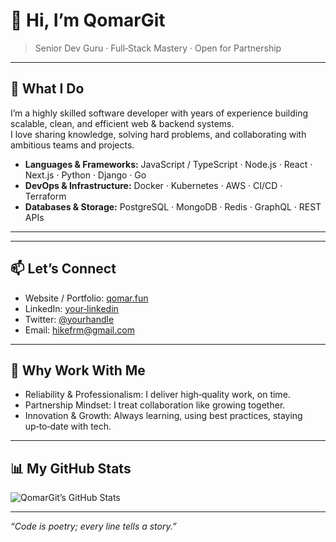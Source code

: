 # 👋 Hi, I’m QomarGit

> Senior Dev Guru ‧ Full‑Stack Mastery ‧ Open for Partnership  

---

## 🔧 What I Do

I’m a highly skilled software developer with years of experience building scalable, clean, and efficient web & backend systems.  
I love sharing knowledge, solving hard problems, and collaborating with ambitious teams and projects.  

- **Languages & Frameworks:** JavaScript / TypeScript · Node.js · React · Next.js · Python · Django · Go  
- **DevOps & Infrastructure:** Docker · Kubernetes · AWS · CI/CD · Terraform  
- **Databases & Storage:** PostgreSQL · MongoDB · Redis · GraphQL · REST APIs  

---


---

## 📫 Let’s Connect

- Website / Portfolio: [qomar.fun](https://qomar.fun)  
- LinkedIn: [your‑linkedin](https://www.linkedin.com/in/qomar)  
- Twitter: [@yourhandle](https://twitter.com/qomar)  
- Email: hikefrm@gmail.com  

---

## 🎯 Why Work With Me

- Reliability & Professionalism: I deliver high‑quality work, on time.  
- Partnership Mindset: I treat collaboration like growing together.  
- Innovation & Growth: Always learning, using best practices, staying up‑to‑date with tech.  

---

## 📊 My GitHub Stats

![QomarGit’s GitHub Stats](https://github-readme-stats.vercel.app/api?username=QomarGit&show_icons=true&theme=radical)

---

*“Code is poetry; every line tells a story.”*

